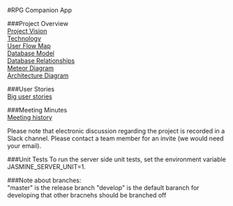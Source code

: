 #RPG Companion App  

###Project Overview  
[Project Vision](https://docs.google.com/document/d/1vjb-VSGzE597DyjM7nernY6ocQbtDChBV6MGlIx8y2M/edit)  
[Technology](https://docs.google.com/document/d/1-QhJxHtYhCSyte3LNl1k16DtLTLiLlqqZ8P3DW_PkMM/edit)  
[User Flow Map](https://docs.google.com/drawings/d/1xkV3fqgLv9Vz-iEGV-DE5ZwTQiR9ZMqnLL53eOsDK2o/edit?usp=sharing)   
[Database Model](https://docs.google.com/spreadsheets/d/14O9qqzI_PcDS76ECVIxYLPFbdDCoeWQ6UM7BqzKDce4/edit?usp=sharing)  
[Database Relationships](https://docs.google.com/drawings/d/1Q1mSQB5q5122A_x4M2EyA5StGdyv11w7h7c4ZVCXBAQ/edit?usp=sharing)  
[Meteor Diagram](https://docs.google.com/drawings/d/1AlJED4PdlEZFEkn0a4w8DTdLhixfg7OfRQHyjip_fig/edit?usp=sharing)  
[Architecture Diagram](https://docs.google.com/drawings/d/1fKzn2iSpk6Bu2LMwaYCE5Bkbep8kTizcBKqvfKNS42Y/edit?usp=sharing)

###User Stories  
[Big user stories](https://trello.com/b/IYE6wlS5/4350)  

###Meeting Minutes  
[Meeting history](https://drive.google.com/folderview?id=0B9MCO8Sk7I1dbzlzcTJmajBTTDg&usp=sharing)  

Please note that electronic discussion regarding the project is recorded in a Slack channel. Please contact a team member for an invite (we would need your email).

###Unit Tests
To run the server side unit tests, set the environment variable JASMINE_SERVER_UNIT=1.

###Note about branches:  
"master" is the release branch
"develop" is the default baranch for developing that other bracnehs should be branched off
